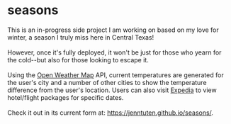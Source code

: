 # seasons
This is an in-progress side project I am working on based on my love for winter, a season I truly miss here in Central Texas!\
\
However, once it's fully deployed, it won't be just for those who yearn for the cold--but also for those looking to escape it.\
\
Using the [Open Weather Map](https://openweathermap.org/) API, current temperatures are generated for the user's city and a number of other cities to show the temperature difference from the user's location. Users can also visit [Expedia](https://www.expedia.com/) to view hotel/flight packages for specific dates.\
\
Check it out in its current form at: https://jenntuten.github.io/seasons/.
